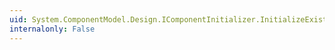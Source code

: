 ```yaml
---
uid: System.ComponentModel.Design.IComponentInitializer.InitializeExistingComponent(System.Collections.IDictionary)
internalonly: False
---
```

